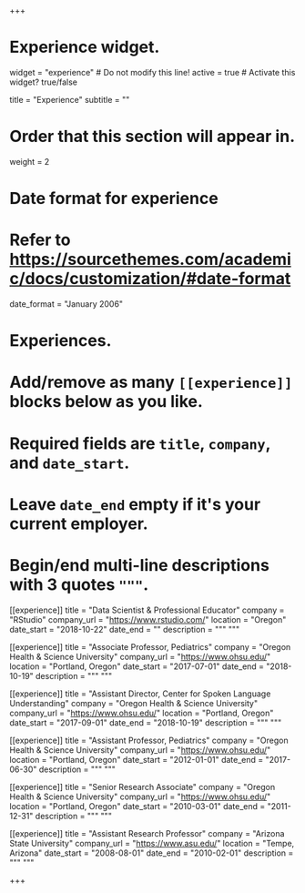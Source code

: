 +++
# Experience widget.
widget = "experience"  # Do not modify this line!
active = true  # Activate this widget? true/false

title = "Experience"
subtitle = ""

# Order that this section will appear in.
weight = 2

# Date format for experience
#   Refer to https://sourcethemes.com/academic/docs/customization/#date-format
date_format = "January 2006"

# Experiences.
#   Add/remove as many `[[experience]]` blocks below as you like.
#   Required fields are `title`, `company`, and `date_start`.
#   Leave `date_end` empty if it's your current employer.
#   Begin/end multi-line descriptions with 3 quotes `"""`.
[[experience]]
  title = "Data Scientist & Professional Educator"
  company = "RStudio"
  company_url = "https://www.rstudio.com/"
  location = "Oregon"
  date_start = "2018-10-22"
  date_end = ""
  description = """
  """

[[experience]]
  title = "Associate Professor, Pediatrics"
  company = "Oregon Health & Science University"
  company_url = "https://www.ohsu.edu/"
  location = "Portland, Oregon"
  date_start = "2017-07-01"
  date_end = "2018-10-19"
  description = """ """
  
[[experience]]
  title = "Assistant Director, Center for Spoken Language Understanding"
  company = "Oregon Health & Science University"
  company_url = "https://www.ohsu.edu/"
  location = "Portland, Oregon"
  date_start = "2017-09-01"
  date_end = "2018-10-19"
  description = """ """

[[experience]]
  title = "Assistant Professor, Pediatrics"
  company = "Oregon Health & Science University"
  company_url = "https://www.ohsu.edu/"
  location = "Portland, Oregon"
  date_start = "2012-01-01"
  date_end = "2017-06-30"
  description = """ """
  
[[experience]]
  title = "Senior Research Associate"
  company = "Oregon Health & Science University"
  company_url = "https://www.ohsu.edu/"
  location = "Portland, Oregon"
  date_start = "2010-03-01"
  date_end = "2011-12-31"
  description = """ """
  
[[experience]]
  title = "Assistant Research Professor"
  company = "Arizona State University"
  company_url = "https://www.asu.edu/"
  location = "Tempe, Arizona"
  date_start = "2008-08-01"
  date_end = "2010-02-01"
  description = """ """

+++
